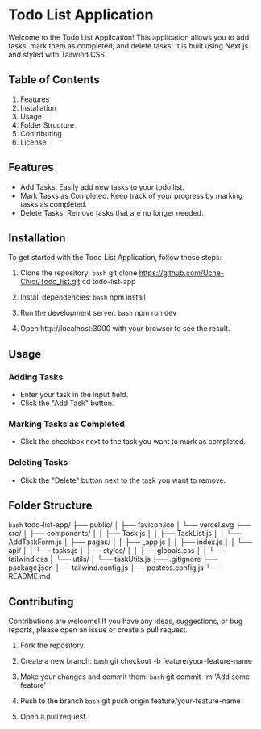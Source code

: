 # Todo List Application

Welcome to the Todo List Application! This application allows you to add tasks, mark them as completed, and delete tasks. It is built using Next.js and styled with Tailwind CSS.

## Table of Contents

1. Features
2. Installation
3. Usage
4. Folder Structure
5. Contributing
6. License

## Features

* Add Tasks: Easily add new tasks to your todo list.
* Mark Tasks as Completed: Keep track of your progress by marking tasks as completed.
* Delete Tasks: Remove tasks that are no longer needed.

## Installation

To get started with the Todo List Application, follow these steps:

1. Clone the repository:
    ```bash```
    git clone https://github.com/Uche-Chidi/Todo_list.git
    cd todo-list-app

2. Install dependencies:
    ```bash```
    npm install

3. Run the development server:
    ```bash```
    npm run dev

4. Open http://localhost:3000 with your browser to see the result.

## Usage

### Adding Tasks
* Enter your task in the input field.
* Click the "Add Task" button.

### Marking Tasks as Completed
* Click the checkbox next to the task you want to mark as completed.

### Deleting Tasks
* Click the "Delete" button next to the task you want to remove.

## Folder Structure
```bash```
    todo-list-app/
    ├── public/
    │   ├── favicon.ico
    │   └── vercel.svg
    ├── src/
    │   ├── components/
    │   │   ├── Task.js
    │   │   ├── TaskList.js
    │   │   └── AddTaskForm.js
    │   ├── pages/
    │   │   ├── _app.js
    │   │   ├── index.js
    │   │   └── api/
    │   │       └── tasks.js
    │   ├── styles/
    │   │   ├── globals.css
    │   │   └── tailwind.css
    │   └── utils/
    │       └── taskUtils.js
    ├── .gitignore
    ├── package.json
    ├── tailwind.config.js
    ├── postcss.config.js
    └── README.md

## Contributing

Contributions are welcome! If you have any ideas, suggestions, or bug reports, please open an issue or create a pull request.

1. Fork the repository.

2. Create a new branch:
    ```bash```
    git checkout -b feature/your-feature-name

3. Make your changes and commit them:
    ```bash```
    git commit -m 'Add some feature'

4. Push to the branch
    ```bash```
    git push origin feature/your-feature-name

5. Open a pull request.
